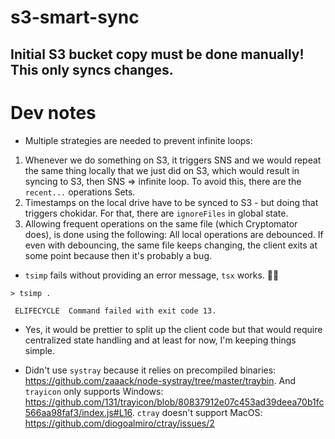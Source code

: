 # s3-smart-sync

## Initial S3 bucket copy must be done manually! This only syncs changes.

# Dev notes

- Multiple strategies are needed to prevent infinite loops:  
1. Whenever we do something on S3, it triggers SNS and we would repeat the same thing locally that we just did on S3, which would result in syncing to S3, then SNS => infinite loop. To avoid this, there are the `recent...` operations Sets.
1. Timestamps on the local drive have to be synced to S3 - but doing that triggers chokidar. For that, there are `ignoreFiles` in global state.
1. Allowing frequent operations on the same file (which Cryptomator does), is done using the following: All local operations are debounced. If even with debouncing, the same file keeps changing, the client exits at some point because then it's probably a bug.

- `tsimp` fails without providing an error message, `tsx` works. 🤷‍♀️

```
> tsimp .

 ELIFECYCLE  Command failed with exit code 13.
```

- Yes, it would be prettier to split up the client code but that would require centralized state handling and at least for now, I'm keeping things simple.

- Didn't use `systray` because it relies on precompiled binaries: https://github.com/zaaack/node-systray/tree/master/traybin. And `trayicon` only supports Windows: https://github.com/131/trayicon/blob/80837912e07c453ad39deea70b1fc566aa98faf3/index.js#L16. `ctray` doesn't support MacOS: https://github.com/diogoalmiro/ctray/issues/2


